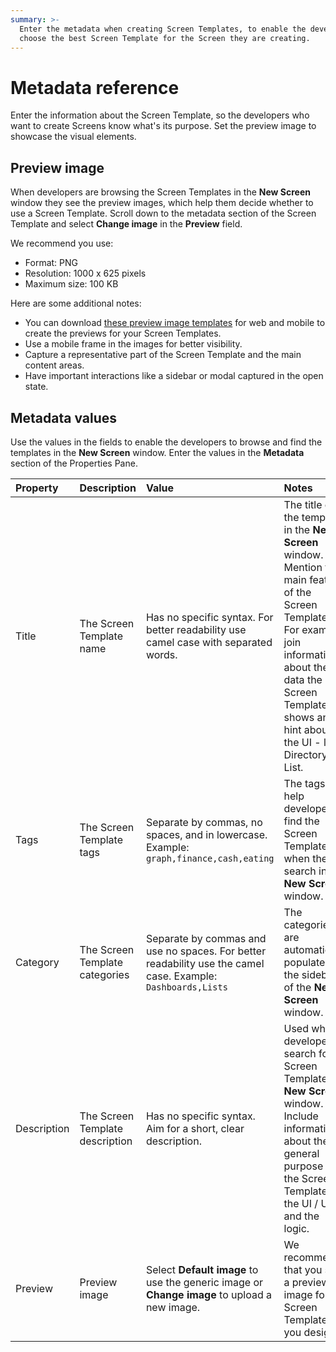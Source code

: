 ```yaml
---
summary: >-
  Enter the metadata when creating Screen Templates, to enable the developers to
  choose the best Screen Template for the Screen they are creating.
---
```


# Metadata reference

Enter the information about the Screen Template, so the developers who want to create Screens know what's its purpose. Set the preview image to showcase the visual elements.

## Preview image

When developers are browsing the Screen Templates in the **New Screen** window they see the preview images, which help them decide whether to use a Screen Template. Scroll down to the metadata section of the Screen Template and select **Change image** in the **Preview** field.

We recommend you use:

* Format: PNG
* Resolution: 1000 x 625 pixels
* Maximum size: 100 KB

Here are some additional notes:

* You can download [these preview image templates](https://www.outsystems.com/Downloads/ScreenDetails.aspx?MajorVersion=1&ReleaseId=19347>) for web and mobile to create the previews for your Screen Templates.
* Use a mobile frame in the images for better visibility.
* Capture a representative part of the Screen Template and the main content areas.
* Have important interactions like a sidebar or modal captured in the open state.

## Metadata values

Use the values in the fields to enable the developers to browse and find the templates in the **New Screen** window. Enter the values in the **Metadata** section of the Properties Pane.

| Property | Description | Value | Notes |
| :--- | :--- | :--- | :--- |
| Title | The Screen Template name | Has no specific syntax. For better readability use camel case with separated words. | The title of the template in the **New Screen** window. Mention the main feature of the Screen Template. For example, join information about the data the Screen Template shows and a hint about the UI - like Directory List. |
| Tags | The Screen Template tags | Separate by commas, no spaces, and in lowercase. Example: `graph,finance,cash,eating` | The tags help developers find the Screen Template when they search in the **New Screen** window. |
| Category | The Screen Template categories | Separate by commas and use no spaces. For better readability use the camel case. Example: `Dashboards,Lists` | The categories are automatically populated in the sidebar of the **New Screen** window. |
| Description | The Screen Template description | Has no specific syntax. Aim for a short, clear description. | Used when developers search for a Screen Template in **New Screen** window. Include information about the general purpose of the Screen Template, the UI / UX and the logic. |
| Preview | Preview image | Select **Default image** to use the generic image or **Change image** to upload a new image. | We recommend that you set a preview image for all Screen Templates you design. |

